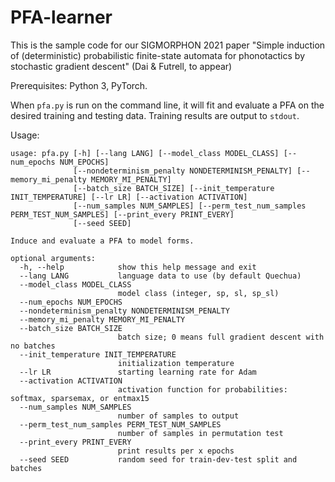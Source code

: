 # PFA-learner
This is the sample code for our SIGMORPHON 2021 paper "Simple induction of (deterministic) probabilistic finite-state automata for phonotactics by stochastic gradient descent" (Dai & Futrell, to appear)

Prerequisites: Python 3, PyTorch.

When `pfa.py` is run on the command line, it will fit and evaluate a PFA on the desired training and testing data. Training results are output to `stdout`.

Usage:

```
usage: pfa.py [-h] [--lang LANG] [--model_class MODEL_CLASS] [--num_epochs NUM_EPOCHS]
              [--nondeterminism_penalty NONDETERMINISM_PENALTY] [--memory_mi_penalty MEMORY_MI_PENALTY]
              [--batch_size BATCH_SIZE] [--init_temperature INIT_TEMPERATURE] [--lr LR] [--activation ACTIVATION]
              [--num_samples NUM_SAMPLES] [--perm_test_num_samples PERM_TEST_NUM_SAMPLES] [--print_every PRINT_EVERY]
              [--seed SEED]

Induce and evaluate a PFA to model forms.

optional arguments:
  -h, --help            show this help message and exit
  --lang LANG           language data to use (by default Quechua)
  --model_class MODEL_CLASS
                        model class (integer, sp, sl, sp_sl)
  --num_epochs NUM_EPOCHS
  --nondeterminism_penalty NONDETERMINISM_PENALTY
  --memory_mi_penalty MEMORY_MI_PENALTY
  --batch_size BATCH_SIZE
                        batch size; 0 means full gradient descent with no batches
  --init_temperature INIT_TEMPERATURE
                        initialization temperature
  --lr LR               starting learning rate for Adam
  --activation ACTIVATION
                        activation function for probabilities: softmax, sparsemax, or entmax15
  --num_samples NUM_SAMPLES
                        number of samples to output
  --perm_test_num_samples PERM_TEST_NUM_SAMPLES
                        number of samples in permutation test
  --print_every PRINT_EVERY
                        print results per x epochs
  --seed SEED           random seed for train-dev-test split and batches
```
